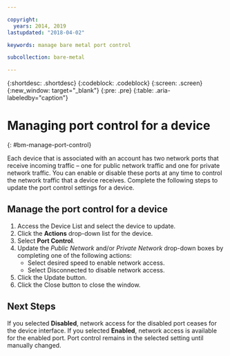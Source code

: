 ```yaml
---

copyright:
  years: 2014, 2019
lastupdated: "2018-04-02"

keywords: manage bare metal port control

subcollection: bare-metal

---
```


{:shortdesc: .shortdesc}
{:codeblock: .codeblock}
{:screen: .screen}
{:new_window: target="_blank"}
{:pre: .pre}
{:table: .aria-labeledby="caption"}

# Managing port control for a device
{: #bm-manage-port-control}

Each device that is associated with an account has two network ports that receive incoming traffic – one for public network traffic and one for private network traffic. You can enable or disable these ports at any time to control the network traffic that a device receives. Complete the following steps to update the port control settings for a device.

## Manage the port control for a device

1. Access the Device List and select the device to update.  
2. Click the **Actions** drop-down list for the device.
3. Select **Port Control**.
4. Update the *Public Network* and/or *Private Network* drop-down boxes by completing one of the following actions:
   * Select desired speed to enable network access.
   * Select Disconnected to disable network access.
5. Click the Update button.
6. Click the Close button to close the window.

## Next Steps

If you selected **Disabled**, network access for the disabled port ceases for the device interface. If you selected **Enabled**, network access is available for the enabled port. Port control remains in the selected setting until manually changed.
